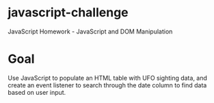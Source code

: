 # javascript-challenge
JavaScript Homework - JavaScript and DOM Manipulation

# Goal
Use JavaScript to populate an HTML table with UFO sighting data, and create an event listener to search through the date column to find data based on user input.
